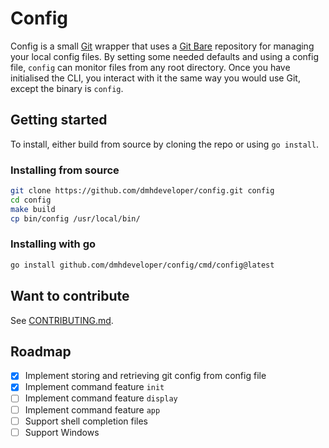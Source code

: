 # Config

Config is a small [Git][1] wrapper that uses a [Git Bare][2] repository for managing your local config files.
By setting some needed defaults and using a config file, `config` can monitor files from any root directory.
Once you have initialised the CLI, you interact with it the same way you would use Git, except the binary is `config`.

## Getting started

To install, either build from source by cloning the repo or using `go install`.

### Installing from source

```sh
git clone https://github.com/dmhdeveloper/config.git config
cd config
make build
cp bin/config /usr/local/bin/
```

### Installing with go

```sh
go install github.com/dmhdeveloper/config/cmd/config@latest
```

## Want to contribute

See [CONTRIBUTING.md][3].

## Roadmap

- [x] Implement storing and retrieving git config from config file
- [x] Implement command feature `init`
- [ ] Implement command feature `display`
- [ ] Implement command feature `app`
- [ ] Support shell completion files
- [ ] Support Windows

[1]: https://git-scm.com/
[2]: https://git-scm.com/docs/git-init#Documentation/git-init.txt---bare
[3]: ./CONTRIBUTING.md

